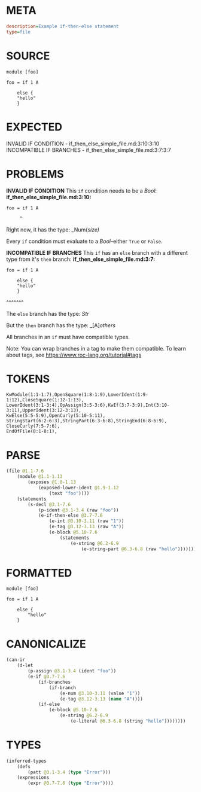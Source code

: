 # META
~~~ini
description=Example if-then-else statement
type=file
~~~
# SOURCE
~~~roc
module [foo]

foo = if 1 A

    else {
	"hello"
    }
~~~
# EXPECTED
INVALID IF CONDITION - if_then_else_simple_file.md:3:10:3:10
INCOMPATIBLE IF BRANCHES - if_then_else_simple_file.md:3:7:3:7
# PROBLEMS
**INVALID IF CONDITION**
This `if` condition needs to be a _Bool_:
**if_then_else_simple_file.md:3:10:**
```roc
foo = if 1 A
```
         ^

Right now, it has the type:
    _Num(_size)_

Every `if` condition must evaluate to a _Bool_–either `True` or `False`.

**INCOMPATIBLE IF BRANCHES**
This `if` has an `else` branch with a different type from it's `then` branch:
**if_then_else_simple_file.md:3:7:**
```roc
foo = if 1 A

    else {
	"hello"
    }
```
 ^^^^^^^

The `else` branch has the type:
    _Str_

But the `then` branch has the type:
    _[A]_others_

All branches in an `if` must have compatible types.

Note: You can wrap branches in a tag to make them compatible.
To learn about tags, see <https://www.roc-lang.org/tutorial#tags>

# TOKENS
~~~zig
KwModule(1:1-1:7),OpenSquare(1:8-1:9),LowerIdent(1:9-1:12),CloseSquare(1:12-1:13),
LowerIdent(3:1-3:4),OpAssign(3:5-3:6),KwIf(3:7-3:9),Int(3:10-3:11),UpperIdent(3:12-3:13),
KwElse(5:5-5:9),OpenCurly(5:10-5:11),
StringStart(6:2-6:3),StringPart(6:3-6:8),StringEnd(6:8-6:9),
CloseCurly(7:5-7:6),
EndOfFile(8:1-8:1),
~~~
# PARSE
~~~clojure
(file @1.1-7.6
	(module @1.1-1.13
		(exposes @1.8-1.13
			(exposed-lower-ident @1.9-1.12
				(text "foo"))))
	(statements
		(s-decl @3.1-7.6
			(p-ident @3.1-3.4 (raw "foo"))
			(e-if-then-else @3.7-7.6
				(e-int @3.10-3.11 (raw "1"))
				(e-tag @3.12-3.13 (raw "A"))
				(e-block @5.10-7.6
					(statements
						(e-string @6.2-6.9
							(e-string-part @6.3-6.8 (raw "hello")))))))))
~~~
# FORMATTED
~~~roc
module [foo]

foo = if 1 A

	else {
		"hello"
	}
~~~
# CANONICALIZE
~~~clojure
(can-ir
	(d-let
		(p-assign @3.1-3.4 (ident "foo"))
		(e-if @3.7-7.6
			(if-branches
				(if-branch
					(e-num @3.10-3.11 (value "1"))
					(e-tag @3.12-3.13 (name "A"))))
			(if-else
				(e-block @5.10-7.6
					(e-string @6.2-6.9
						(e-literal @6.3-6.8 (string "hello"))))))))
~~~
# TYPES
~~~clojure
(inferred-types
	(defs
		(patt @3.1-3.4 (type "Error")))
	(expressions
		(expr @3.7-7.6 (type "Error"))))
~~~
